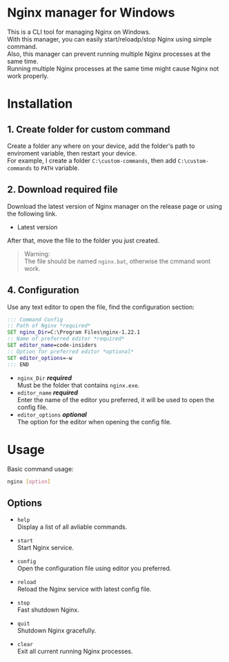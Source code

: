 # Nginx manager for Windows
This is a CLI tool for managing Nginx on Windows.  
With this manager, you can easily start/reloadp/stop Nginx using simple command.  
Also, this manager can prevent running multiple Nginx processes at the same time.  
Running multiple Nginx processes at the same time might cause Nginx not work properly.  

# Installation
## 1. Create folder for custom command
Create a folder any where on your device, add the folder's path to enviroment variable, then restart your device.  
For example, I create a folder `C:\custom-commands`, then add `C:\custom-commands` to `PATH` variable.

## 2. Download required file
Download the latest version of Nginx manager on the release page or using the following link.

- Latest version

After that, move the file to the folder you just created.  

> Warning:  
> The file should be named `nginx.bat`, otherwise the cmmand wont work.

## 4. Configuration

Use any text editor to open the file, find the configuration section:  
```bat
::: Command Config
:: Path of Nginx *required*
SET nginx_Dir=C:\Program Files\nginx-1.22.1
:: Name of preferred editor *required*
SET editor_name=code-insiders
:: Option for preferred editor *optional*
SET editor_options=-w
::: END
```
- `nginx_Dir` ***required***  
Must be the folder that contains `nginx.exe`.
- `editor_name` ***required***  
Enter the name of the editor you preferred, it will be used to open the config file.
- `editor_options` ***optional***  
The option for the editor when opening the config file.

# Usage
Basic command usage:
```bash
nginx [option]
```
## Options
- `help`  
Display a list of all avliable commands.

- `start`  
Start Nginx service.

- `config`  
Open the configuration file using editor you preferred.

- `reload`  
Reload the Nginx service with latest config file.

- `stop`  
Fast shutdown Nginx.

- `quit`  
Shutdown Nginx gracefully.

- `clear`  
Exit all current running Nginx processes.